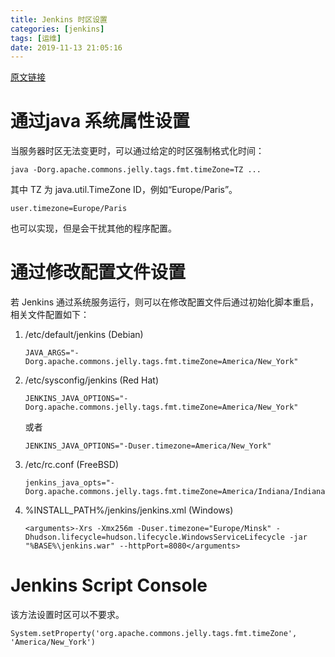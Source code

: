 ```yaml
---
title: Jenkins 时区设置
categories: [jenkins]
tags: [运维]
date: 2019-11-13 21:05:16
---
```

[原文链接](https://wiki.jenkins.io/display/JENKINS/Change+time+zone)
# 通过java 系统属性设置
当服务器时区无法变更时，可以通过给定的时区强制格式化时间：
```text
java -Dorg.apache.commons.jelly.tags.fmt.timeZone=TZ ...
```
其中 TZ 为 java.util.TimeZone ID，例如“Europe/Paris”。
```text
user.timezone=Europe/Paris
```
也可以实现，但是会干扰其他的程序配置。
# 通过修改配置文件设置
若 Jenkins 通过系统服务运行，则可以在修改配置文件后通过初始化脚本重启，相关文件配置如下：

1. /etc/default/jenkins (Debian)
    ```text
    JAVA_ARGS="-Dorg.apache.commons.jelly.tags.fmt.timeZone=America/New_York"
    ```

2. /etc/sysconfig/jenkins (Red Hat)
    ```text
    JENKINS_JAVA_OPTIONS="-Dorg.apache.commons.jelly.tags.fmt.timeZone=America/New_York"
    ```
    或者
    ```text
    JENKINS_JAVA_OPTIONS="-Duser.timezone=America/New_York"
    ```

3. /etc/rc.conf (FreeBSD)
    ```text
    jenkins_java_opts="-Dorg.apache.commons.jelly.tags.fmt.timeZone=America/Indiana/Indianapolis"
    ```

4. %INSTALL_PATH%/jenkins/jenkins.xml (Windows)
    ```text
    <arguments>-Xrs -Xmx256m -Duser.timezone="Europe/Minsk" -Dhudson.lifecycle=hudson.lifecycle.WindowsServiceLifecycle -jar "%BASE%\jenkins.war" --httpPort=8080</arguments>
    ```
# Jenkins Script Console
该方法设置时区可以不要求。
```text
System.setProperty('org.apache.commons.jelly.tags.fmt.timeZone', 'America/New_York')
```
